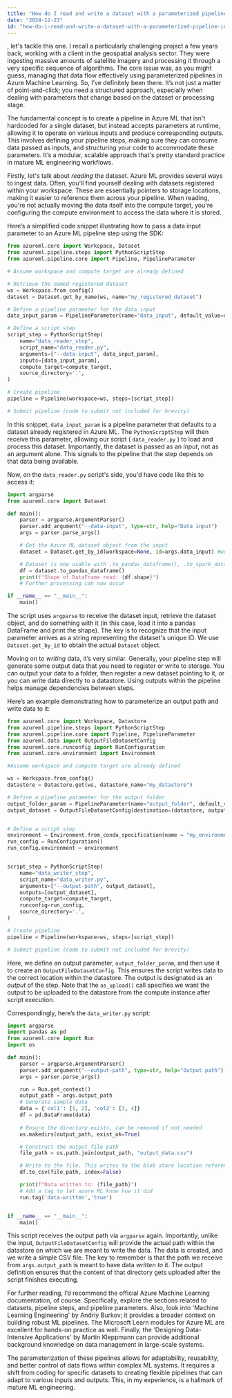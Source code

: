 ```yaml
---
title: "How do I read and write a dataset with a parameterized pipeline in Azure ML?"
date: "2024-12-23"
id: "how-do-i-read-and-write-a-dataset-with-a-parameterized-pipeline-in-azure-ml"
---
```


, let's tackle this one. I recall a particularly challenging project a few years back, working with a client in the geospatial analysis sector. They were ingesting massive amounts of satellite imagery and processing it through a very specific sequence of algorithms. The core issue was, as you might guess, managing that data flow effectively using parameterized pipelines in Azure Machine Learning. So, I’ve definitely been there. It’s not just a matter of point-and-click; you need a structured approach, especially when dealing with parameters that change based on the dataset or processing stage.

The fundamental concept is to create a pipeline in Azure ML that isn't hardcoded for a single dataset, but instead accepts parameters at runtime, allowing it to operate on various inputs and produce corresponding outputs. This involves defining your pipeline steps, making sure they can consume data passed as inputs, and structuring your code to accommodate these parameters. It’s a modular, scalable approach that's pretty standard practice in mature ML engineering workflows.

Firstly, let's talk about *reading* the dataset. Azure ML provides several ways to ingest data. Often, you’ll find yourself dealing with datasets registered within your workspace. These are essentially pointers to storage locations, making it easier to reference them across your pipeline. When reading, you're not actually moving the data itself into the compute target, you're configuring the compute environment to access the data where it is stored.

Here’s a simplified code snippet illustrating how to pass a data input parameter to an Azure ML pipeline step using the SDK:

```python
from azureml.core import Workspace, Dataset
from azureml.pipeline.steps import PythonScriptStep
from azureml.pipeline.core import Pipeline, PipelineParameter

# Assume workspace and compute target are already defined

# Retrieve the named registered dataset
ws = Workspace.from_config()
dataset = Dataset.get_by_name(ws, name="my_registered_dataset")

# Define a pipeline parameter for the data input
data_input_param = PipelineParameter(name="data_input", default_value=dataset)

# Define a script step
script_step = PythonScriptStep(
    name="data_reader_step",
    script_name="data_reader.py",
    arguments=["--data-input", data_input_param],
    inputs=[data_input_param],
    compute_target=compute_target,
    source_directory='.',
)

# Create pipeline
pipeline = Pipeline(workspace=ws, steps=[script_step])

# Submit pipeline (code to submit not included for brevity)
```

In this snippet, `data_input_param` is a pipeline parameter that defaults to a dataset already registered in Azure ML. The `PythonScriptStep` will then receive this parameter, allowing our script ( `data_reader.py` ) to load and process this dataset. Importantly, the dataset is passed as an *input*, not as an argument alone. This signals to the pipeline that the step depends on that data being available.

Now, on the `data_reader.py` script's side, you'd have code like this to access it:

```python
import argparse
from azureml.core import Dataset

def main():
    parser = argparse.ArgumentParser()
    parser.add_argument("--data-input", type=str, help="Data input")
    args = parser.parse_args()

    # Get the Azure ML dataset object from the input
    dataset = Dataset.get_by_id(workspace=None, id=args.data_input) #workspace will get picked up from environment

    # Dataset is now usable with .to_pandas_dataframe(), .to_spark_dataframe(), etc.
    df = dataset.to_pandas_dataframe()
    print(f"Shape of DataFrame read: {df.shape}")
    # Further processing can now occur

if __name__ == "__main__":
    main()
```
The script uses `argparse` to receive the dataset input, retrieve the dataset object, and do something with it (in this case, load it into a pandas DataFrame and print the shape). The key is to recognize that the input parameter arrives as a string representing the dataset's unique ID. We use `Dataset.get_by_id` to obtain the actual `Dataset` object.

Moving on to *writing* data, it’s very similar. Generally, your pipeline step will generate some output data that you need to register or write to storage. You can output your data to a folder, then register a new dataset pointing to it, or you can write data directly to a datastore. Using outputs within the pipeline helps manage dependencies between steps.

Here’s an example demonstrating how to parameterize an output path and write data to it:

```python
from azureml.core import Workspace, Datastore
from azureml.pipeline.steps import PythonScriptStep
from azureml.pipeline.core import Pipeline, PipelineParameter
from azureml.data import OutputFileDatasetConfig
from azureml.core.runconfig import RunConfiguration
from azureml.core.environment import Environment

#Assume workspace and compute target are already defined

ws = Workspace.from_config()
datastore = Datastore.get(ws, datastore_name="my_datastore")

# Define a pipeline parameter for the output folder
output_folder_param = PipelineParameter(name="output_folder", default_value="my_output_data")
output_dataset = OutputFileDatasetConfig(destination=(datastore, output_folder_param)).as_upload(name='processed_data')


# Define a script step
environment = Environment.from_conda_specification(name = "my_environment", file_path = "my_env.yml")
run_config = RunConfiguration()
run_config.environment = environment


script_step = PythonScriptStep(
    name="data_writer_step",
    script_name="data_writer.py",
    arguments=["--output-path", output_dataset],
    outputs=[output_dataset],
    compute_target=compute_target,
    runconfig=run_config,
    source_directory='.',
)

# Create pipeline
pipeline = Pipeline(workspace=ws, steps=[script_step])

# Submit pipeline (code to submit not included for brevity)
```

Here, we define an output parameter, `output_folder_param`, and then use it to create an `OutputFileDatasetConfig`. This ensures the script writes data to the correct location within the datastore. The output is designated as an *output* of the step. Note that the `as_upload()` call specifies we want the output to be uploaded to the datastore from the compute instance after script execution.

Correspondingly, here’s the `data_writer.py` script:

```python
import argparse
import pandas as pd
from azureml.core import Run
import os

def main():
    parser = argparse.ArgumentParser()
    parser.add_argument("--output-path", type=str, help="Output path")
    args = parser.parse_args()

    run = Run.get_context()
    output_path = args.output_path
    # Generate sample data
    data = {'col1': [1, 2], 'col2': [3, 4]}
    df = pd.DataFrame(data)
    
    # Ensure the directory exists, can be removed if not needed
    os.makedirs(output_path, exist_ok=True)

    # Construct the output file path
    file_path = os.path.join(output_path, "output_data.csv")

    # Write to the file. This writes to the blob store location referenced by the OutputDataset.
    df.to_csv(file_path, index=False)

    print(f"Data written to: {file_path}")
    # Add a tag to let azure ML know how it did
    run.tag('data-written','true')


if __name__ == "__main__":
    main()
```
This script receives the output path via `argparse` again. Importantly, unlike the input, `OutputFileDatasetConfig` will provide the actual path within the datastore on which we are meant to write the data. The data is created, and we write a simple CSV file. The key to remember is that the path we receive from `args.output_path` is meant to have data *written to* it. The output definition ensures that the content of that directory gets uploaded after the script finishes executing.

For further reading, I’d recommend the official Azure Machine Learning documentation, of course. Specifically, explore the sections related to datasets, pipeline steps, and pipeline parameters. Also, look into 'Machine Learning Engineering' by Andriy Burkov; it provides a broader context on building robust ML pipelines. The Microsoft Learn modules for Azure ML are excellent for hands-on practice as well. Finally, the 'Designing Data-Intensive Applications' by Martin Kleppmann can provide additional background knowledge on data management in large-scale systems.

The parameterization of these pipelines allows for adaptability, reusability, and better control of data flows within complex ML systems. It requires a shift from coding for specific datasets to creating flexible pipelines that can adapt to various inputs and outputs. This, in my experience, is a hallmark of mature ML engineering.
